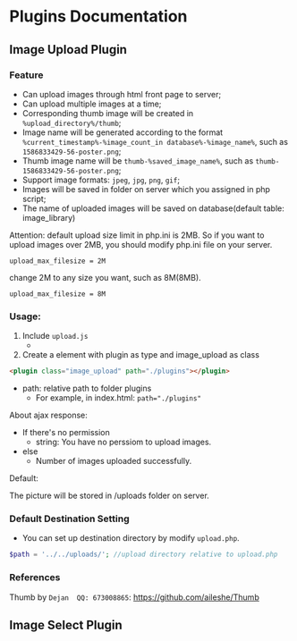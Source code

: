 # Plugins Documentation

## Image Upload Plugin

### Feature
- Can upload images through html front page to server;
- Can upload multiple images at a time;
- Corresponding thumb image will be created in ```%upload_directory%/thumb```;
- Image name will be generated according to the format ```%current_timestamp%-%image_count_in database%-%image_name%```, such as ```1586833429-56-poster.png```;
- Thumb image name will be ```thumb-%saved_image_name%```, such as ```thumb-1586833429-56-poster.png```;
- Support image formats: ``jpeg``, ``jpg``, ``png``, ``gif``;
- Images will be saved in folder on server which you assigned in php script;
- The name of uploaded images will be saved on database(default table: image_library)



Attention: default upload size limit in php.ini is 2MB. So if you want to upload images over 2MB, you should modify php.ini file on your server.

```
upload_max_filesize = 2M
```
change 2M to any size you want, such as 8M(8MB).
```
upload_max_filesize = 8M
```

### Usage:
1. Include ```upload.js```
   - <script src="./plugins/image_upload/upload.js"></script>
2. Create a element with plugin as type and image_upload as class
   
```html
<plugin class="image_upload" path="./plugins"></plugin>
```
- path: relative path to folder plugins
  - For example, in index.html: ```path="./plugins"```

About ajax response:
- If there's no permission
  - string: You have no perssiom to upload images.
- else
  - Number of images uploaded successfully.
<!-- - If no image has been uploaded
  - JSON string: []
- If image uploaded success
  - JSON string: [{'image' : 'img11.png'},{'image' : img22.png'}]
  - The value of 'image' is the image file name on your client -->



Default:

The picture will be stored in /uploads folder on server.

### Default Destination Setting

- You can set up destination directory by modify ```upload.php```.

```php
$path = '../../uploads/'; //upload directory relative to upload.php
```

### References
Thumb by ```Dejan  QQ: 673008865```: https://github.com/aileshe/Thumb


## Image Select Plugin